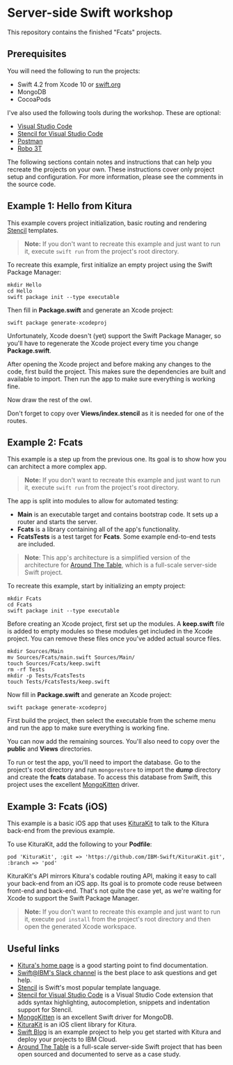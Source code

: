 # Server-side Swift workshop

This repository contains the finished "Fcats" projects.

## Prerequisites

You will need the following to run the projects:

- Swift 4.2 from Xcode 10 or [swift.org](https://swift.org/download/)
- MongoDB
- CocoaPods

I've also used the following tools during the workshop. These are optional:

- [Visual Studio Code](https://code.visualstudio.com)
- [Stencil for Visual Studio Code](https://marketplace.visualstudio.com/items?itemName=svanimpe.stencil)
- [Postman](https://www.getpostman.com)
- [Robo 3T](https://robomongo.org)

The following sections contain notes and instructions that can help you recreate the projects on your own. These instructions cover only project setup and configuration. For more information, please see the comments in the source code.

## Example 1: Hello from Kitura

This example covers project initialization, basic routing and rendering [Stencil](https://github.com/stencilproject/Stencil) templates.

> **Note:** If you don't want to recreate this example and just want to run it, execute `swift run` from the project's root directory.

To recreate this example, first initialize an empty project using the Swift Package Manager:

```
mkdir Hello
cd Hello
swift package init --type executable
```

Then fill in **Package.swift** and generate an Xcode project:

```
swift package generate-xcodeproj
```

Unfortunately, Xcode doesn't (yet) support the Swift Package Manager, so you'll have to regenerate the Xcode project every time you change **Package.swift**.

After opening the Xcode project and before making any changes to the code, first build the project. This makes sure the dependencies are built and available to import. Then run the app to make sure everything is working fine.

Now draw the rest of the owl.

Don't forget to copy over **Views/index.stencil** as it is needed for one of the routes.

## Example 2: Fcats

This example is a step up from the previous one. Its goal is to show how you can architect a more complex app.

> **Note:** If you don't want to recreate this example and just want to run it, execute `swift run` from the project's root directory.

The app is split into modules to allow for automated testing:

- **Main** is an executable target and contains bootstrap code. It sets up a router and starts the server.
- **Fcats** is a library containing all of the app's functionality.
- **FcatsTests** is a test target for **Fcats**. Some example end-to-end tests are included.

> **Note**: This app's architecture is a simplified version of the architecture for [Around The Table](https://github.com/svanimpe/around-the-table), which is a full-scale server-side Swift project.

To recreate this example, start by initializing an empty project:

```
mkdir Fcats
cd Fcats
swift package init --type executable
```

Before creating an Xcode project, first set up the modules. A **keep.swift** file is added to empty modules so these modules get included in the Xcode project. You can remove these files once you've added actual source files.

```
mkdir Sources/Main
mv Sources/Fcats/main.swift Sources/Main/
touch Sources/Fcats/keep.swift
rm -rf Tests
mkdir -p Tests/FcatsTests
touch Tests/FcatsTests/keep.swift
```

Now fill in **Package.swift** and generate an Xcode project:

```
swift package generate-xcodeproj
```

First build the project, then select the executable from the scheme menu and run the app to make sure everything is working fine.

You can now add the remaining sources. You'll also need to copy over the **public** and **Views** directories.

To run or test the app, you'll need to import the database. Go to the project's root directory and run `mongorestore` to import the **dump** directory and create the **fcats** database. To access this database from Swift, this project uses the excellent [MongoKitten](https://github.com/OpenKitten/MongoKitten) driver.

## Example 3: Fcats (iOS)

This example is a basic iOS app that uses [KituraKit](https://github.com/IBM-Swift/KituraKit) to talk to the Kitura back-end from the previous example.

To use KituraKit, add the following to your **Podfile**:

```
pod 'KituraKit', :git => 'https://github.com/IBM-Swift/KituraKit.git', :branch => 'pod'
```

KituraKit's API mirrors Kitura's codable routing API, making it easy to call your back-end from an iOS app. Its goal is to promote code reuse between front-end and back-end. That's not quite the case yet, as we're waiting for Xcode to support the Swift Package Manager.

> **Note:** If you don't want to recreate this example and just want to run it, execute `pod install` from the project's root directory and then open the generated Xcode workspace.

## Useful links

- [Kitura's home page](https://www.kitura.io) is a good starting point to find documentation.
- [Swift@IBM's Slack channel](http://slack.kitura.io/) is the best place to ask questions and get help.
- [Stencil](https://github.com/stencilproject/Stencil) is Swift's most popular template language.
- [Stencil for Visual Studio Code](https://marketplace.visualstudio.com/items?itemName=svanimpe.stencil) is a Visual Studio Code extension that adds syntax highlighting, autocompletion, snippets and indentation support for Stencil.
- [MongoKitten](https://github.com/OpenKitten/MongoKitten) is an excellent Swift driver for MongoDB.
- [KituraKit](https://github.com/IBM-Swift/KituraKit) is an iOS client library for Kitura.
- [Swift Blog](https://github.com/svanimpe/swift-blog) is an example project to help you get started with Kitura and deploy your projects to IBM Cloud.
- [Around The Table](https://github.com/svanimpe/around-the-table) is a full-scale server-side Swift project that has been open sourced and documented to serve as a case study.
